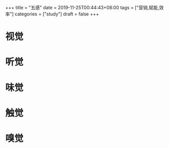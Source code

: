 +++
title = "五感"
date = 2019-11-25T00:44:43+08:00
tags = ["营销,赋能,效率"]
categories = ["study"]
draft = false
+++

# 视觉
# 听觉
# 味觉
# 触觉
# 嗅觉